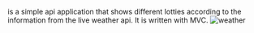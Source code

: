 
is a simple api application that shows different lotties according to the information from the live weather api. It is written with MVC.
![weather](https://github.com/synarda/Movie-App/assets/67860630/425e0204-f450-43aa-86b8-c198e2773455)
